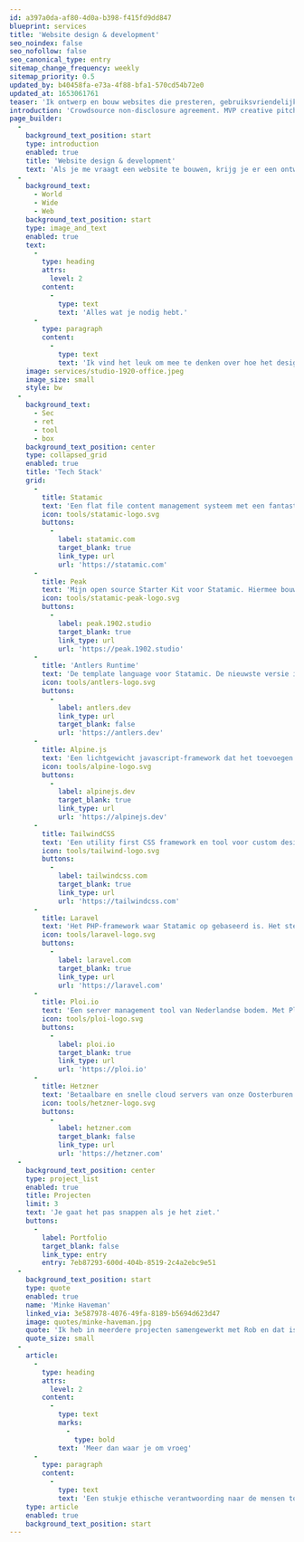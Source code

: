 ```yaml
---
id: a397a0da-af80-4d0a-b398-f415fd9dd847
blueprint: services
title: 'Website design & development'
seo_noindex: false
seo_nofollow: false
seo_canonical_type: entry
sitemap_change_frequency: weekly
sitemap_priority: 0.5
updated_by: b40458fa-e73a-4f88-bfa1-570cd54b72e0
updated_at: 1653061761
teaser: 'Ik ontwerp en bouw websites die presteren, gebruiksvriendelijk en toegankelijk zijn.'
introduction: 'Crowdsource non-disclosure agreement. MVP creative pitch venture startup low hanging fruit hypotheses customer strategy iPad partnership social proof. deployment. Long tail success entrepreneur network effects android. deployment.'
page_builder:
  -
    background_text_position: start
    type: introduction
    enabled: true
    title: 'Website design & development'
    text: 'Als je me vraagt een website te bouwen, krijg je er een ontwerper bij. Van tekentafel tot beheer achteraf.'
  -
    background_text:
      - World
      - Wide
      - Web
    background_text_position: start
    type: image_and_text
    enabled: true
    text:
      -
        type: heading
        attrs:
          level: 2
        content:
          -
            type: text
            text: 'Alles wat je nodig hebt.'
      -
        type: paragraph
        content:
          -
            type: text
            text: 'Ik vind het leuk om mee te denken over hoe het design het best tot zijn recht komt. Zo krijg jij ook de beste ervaring met Statamic. Ik werk voor eigen klanten, maar zoek ook regelmatig de samenwerking met creatieve bureaus en juist die afwisseling maakt dat ik elke dag met plezier aan m’n bureau zit (of sta).'
    image: services/studio-1920-office.jpeg
    image_size: small
    style: bw
  -
    background_text:
      - Sec
      - ret
      - tool
      - box
    background_text_position: center
    type: collapsed_grid
    enabled: true
    title: 'Tech Stack'
    grid:
      -
        title: Statamic
        text: 'Een flat file content management systeem met een fantastisch control panel voor mijn klanten.'
        icon: tools/statamic-logo.svg
        buttons:
          -
            label: statamic.com
            target_blank: true
            link_type: url
            url: 'https://statamic.com'
      -
        title: Peak
        text: 'Mijn open source Starter Kit voor Statamic. Hiermee bouwen ik, en vele anderen hun websites.'
        icon: tools/statamic-peak-logo.svg
        buttons:
          -
            label: peak.1902.studio
            target_blank: true
            link_type: url
            url: 'https://peak.1902.studio'
      -
        title: 'Antlers Runtime'
        text: 'De template language voor Statamic. De nieuwste versie is geheel herschreven door de onvolprezen John Koster.'
        icon: tools/antlers-logo.svg
        buttons:
          -
            label: antlers.dev
            link_type: url
            target_blank: false
            url: 'https://antlers.dev'
      -
        title: Alpine.js
        text: 'Een lichtgewicht javascript-framework dat het toevoegen van interactieve elementen makkelijk en leuk maakt.'
        icon: tools/alpine-logo.svg
        buttons:
          -
            label: alpinejs.dev
            target_blank: true
            link_type: url
            url: 'https://alpinejs.dev'
      -
        title: TailwindCSS
        text: 'Een utility first CSS framework en tool voor custom design systems.'
        icon: tools/tailwind-logo.svg
        buttons:
          -
            label: tailwindcss.com
            target_blank: true
            link_type: url
            url: 'https://tailwindcss.com'
      -
        title: Laravel
        text: 'Het PHP-framework waar Statamic op gebaseerd is. Het stelt me in staat om maatwerk te kunnen toevoegen aan mijn websites.'
        icon: tools/laravel-logo.svg
        buttons:
          -
            label: laravel.com
            target_blank: true
            link_type: url
            url: 'https://laravel.com'
      -
        title: Ploi.io
        text: 'Een server management tool van Nederlandse bodem. Met Ploi kun je eenvoudig servers configureren en projecten online zetten.'
        icon: tools/ploi-logo.svg
        buttons:
          -
            label: ploi.io
            target_blank: true
            link_type: url
            url: 'https://ploi.io'
      -
        title: Hetzner
        text: 'Betaalbare en snelle cloud servers van onze Oosterburen. GDPR compliant.'
        icon: tools/hetzner-logo.svg
        buttons:
          -
            label: hetzner.com
            target_blank: false
            link_type: url
            url: 'https://hetzner.com'
  -
    background_text_position: center
    type: project_list
    enabled: true
    title: Projecten
    limit: 3
    text: 'Je gaat het pas snappen als je het ziet.'
    buttons:
      -
        label: Portfolio
        target_blank: false
        link_type: entry
        entry: 7eb87293-600d-404b-8519-2c4a2ebc9e51
  -
    background_text_position: start
    type: quote
    enabled: true
    name: 'Minke Haveman'
    linked_via: 3e587978-4076-49fa-8189-b5694d623d47
    image: quotes/minke-haveman.jpg
    quote: 'Ik heb in meerdere projecten samengewerkt met Rob en dat is uitstekend bevallen. Rob is absoluut een expert, werkt snel, precies, transparant en geeft pro-actief advies. Bovendien is het CMS dat hij gebruikt absoluut een van de meest fijne systemen die ik ben tegengekomen.'
    quote_size: small
  -
    article:
      -
        type: heading
        attrs:
          level: 2
        content:
          -
            type: text
            marks:
              -
                type: bold
            text: 'Meer dan waar je om vroeg'
      -
        type: paragraph
        content:
          -
            type: text
            text: 'Een stukje ethische verantwoording naar de mensen toe: ik verlaag de CO₂ -uitstoot van mijn websites door assets te verkleinen en bandbreedte van een paginabezoek zo laag mogelijk te houden. Ook houd ik altijd focus op gebruiksvriendelijkheid en toegankelijkheid. Tegelijk snap ik dat websites goed moeten presteren om bij te dragen aan marketingdoelen. Gelukkig is het beheer van je website een peuleschil, omdat ik weet hoe je Statamic hiervoor kan inzetten. Dat geldt ook voor front end development: ik maak graag die extra animatie of dat effect dat de User Interface ten goede komt.'
    type: article
    enabled: true
    background_text_position: start
---
```

